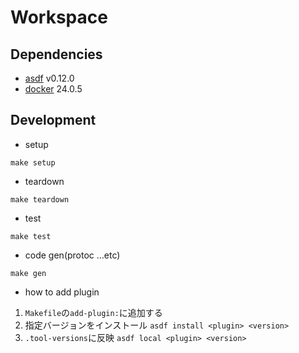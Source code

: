 # Workspace

## Dependencies
- [asdf](https://asdf-vm.com/) v0.12.0
- [docker](https://www.docker.com/) 24.0.5

## Development
- setup
```shell
make setup
```

- teardown
```shell
make teardown
```

- test
```shell
make test
```

- code gen(protoc ...etc)
```shell
make gen
```

- how to add plugin
1. `Makefile`の`add-plugin:`に追加する
2. 指定バージョンをインストール `asdf install <plugin> <version>`
3. `.tool-versions`に反映 `asdf local <plugin> <version>`
